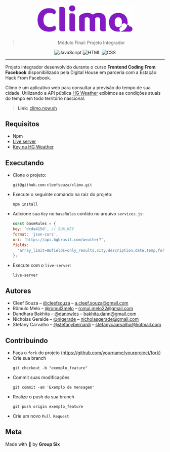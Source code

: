 <h1 align="center">
   <img alt="Climo" src="src/assets/images/logo-climo.png" width=300>
</h1>

<blockquote align="center">Módulo Final: Projeto Integrador</blockquote>

<p align="center">
    <img alt="JavaScript" src="https://img.shields.io/badge/javascript-FFA500?style=flat">
    <img alt="HTML" src="https://img.shields.io/badge/html5-orange?style=flat">
    <img alt="CSS" src="https://img.shields.io/badge/css3-009ACD?style=flat">
</p>

<hr>

Projeto integrador desenvolvido durante o curso **Frontend Coding From Facebook** disponibilizado pela Digital House em parceria com a Estação Hack From Facebook.

Climo é um aplicativo web para consultar a previsão do tempo de sua cidade. Utilizando a API pública [HG Weather](https://hgbrasil.com/status/weather) exibimos as condições atuais do tempo em todo território nascional.

> **Link:** [climo.now.sh](https://climo.now.sh)

## Requisitos
- Npm
- [Live server](https://www.npmjs.com/package/live-server)
- [Key na HG Weather](https://hgbrasil.com/status/weather)

## Executando
- Clone o projeto:
  ```
  git@github.com:cleefsouza/climo.git
  ```

- Execute o seguinte comando na raiz do projeto:
  ```
  npm install
  ```

- Adicione sua `Key` no `baseRules` contido no arquivo `services.js`:
  ```javascript
  const baseRules = {
  key: 'dcda415d', // SUA_KEY
  format: 'json-cors',
  uri: 'https://api.hgbrasil.com/weather?',
  fields:
    'array_limit=8&fields=only_results,city,description,date,temp,forecast,weekday,max',
  };
  ```

- Execute com o `live-server`:
  ```
  live-server
  ```


## Autores
- Cleef Souza – [@cleefsouza](https://github.com/cleefsouza) – a.cleef.souza@gmail.com
- Rômulo Melo – [@romul3melo](https://github.com/romul3melo) – romul.melo22@gmail.com
- Dandhara Bakhita – [@danowles](https://github.com/danowles) – bakhita.dann@gmail.com
- Nicholas Geralde – [@nigerade](https://github.com/nigerade) – nicholasgerade@gmail.com
- Stefany Carvalho – [@stefanybernardi](https://github.com/StefanyBernardi) – stefanycaarvalho@hotmail.com

## Contribuindo
- Faça o `fork` do projeto (https://github.com/yourname/yourproject/fork)
- Crie sua branch
  ```
  git checkout -b "exemplo_feature"
  ```
- Commit suas modificações
  ```
  git commit -am 'Exemplo de mensagem'
  ```
- Realize o push da sua branch
  ```
  git push origin exemplo_feature
  ```
- Crie um novo `Pull Request`

## Meta

Made with 💚 by **Group Six**
